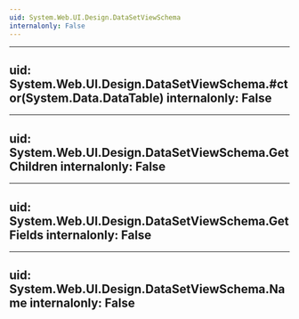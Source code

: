 ```yaml
---
uid: System.Web.UI.Design.DataSetViewSchema
internalonly: False
---
```


---
uid: System.Web.UI.Design.DataSetViewSchema.#ctor(System.Data.DataTable)
internalonly: False
---

---
uid: System.Web.UI.Design.DataSetViewSchema.GetChildren
internalonly: False
---

---
uid: System.Web.UI.Design.DataSetViewSchema.GetFields
internalonly: False
---

---
uid: System.Web.UI.Design.DataSetViewSchema.Name
internalonly: False
---
